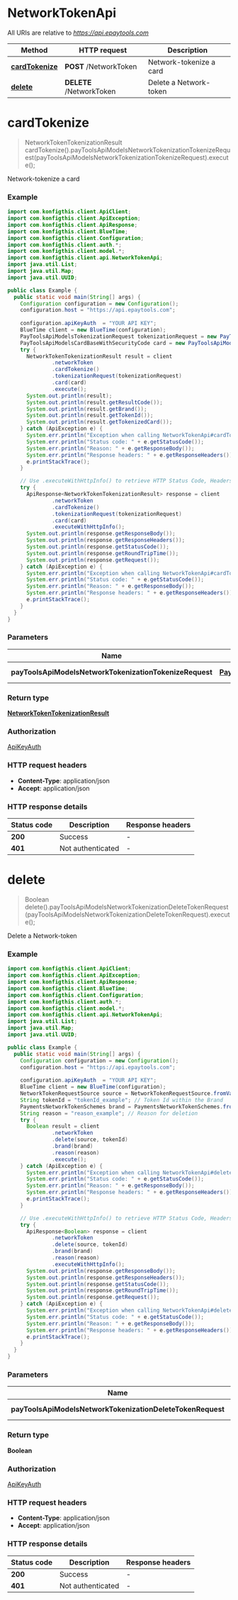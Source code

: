 # NetworkTokenApi

All URIs are relative to *https://api.epaytools.com*

| Method | HTTP request | Description |
|------------- | ------------- | -------------|
| [**cardTokenize**](NetworkTokenApi.md#cardTokenize) | **POST** /NetworkToken | Network-tokenize a card |
| [**delete**](NetworkTokenApi.md#delete) | **DELETE** /NetworkToken | Delete a Network-token |


<a name="cardTokenize"></a>
# **cardTokenize**
> NetworkTokenTokenizationResult cardTokenize().payToolsApiModelsNetworkTokenizationTokenizeRequest(payToolsApiModelsNetworkTokenizationTokenizeRequest).execute();

Network-tokenize a card

### Example
```java
import com.konfigthis.client.ApiClient;
import com.konfigthis.client.ApiException;
import com.konfigthis.client.ApiResponse;
import com.konfigthis.client.BlueTime;
import com.konfigthis.client.Configuration;
import com.konfigthis.client.auth.*;
import com.konfigthis.client.model.*;
import com.konfigthis.client.api.NetworkTokenApi;
import java.util.List;
import java.util.Map;
import java.util.UUID;

public class Example {
  public static void main(String[] args) {
    Configuration configuration = new Configuration();
    configuration.host = "https://api.epaytools.com";
    
    configuration.apiKeyAuth  = "YOUR API KEY";
    BlueTime client = new BlueTime(configuration);
    PayToolsApiModelsTokenizationRequest tokenizationRequest = new PayToolsApiModelsTokenizationRequest();
    PayToolsApiModelsCardBaseWithSecurityCode card = new PayToolsApiModelsCardBaseWithSecurityCode();
    try {
      NetworkTokenTokenizationResult result = client
              .networkToken
              .cardTokenize()
              .tokenizationRequest(tokenizationRequest)
              .card(card)
              .execute();
      System.out.println(result);
      System.out.println(result.getResultCode());
      System.out.println(result.getBrand());
      System.out.println(result.getTokenId());
      System.out.println(result.getTokenizedCard());
    } catch (ApiException e) {
      System.err.println("Exception when calling NetworkTokenApi#cardTokenize");
      System.err.println("Status code: " + e.getStatusCode());
      System.err.println("Reason: " + e.getResponseBody());
      System.err.println("Response headers: " + e.getResponseHeaders());
      e.printStackTrace();
    }

    // Use .executeWithHttpInfo() to retrieve HTTP Status Code, Headers and Request
    try {
      ApiResponse<NetworkTokenTokenizationResult> response = client
              .networkToken
              .cardTokenize()
              .tokenizationRequest(tokenizationRequest)
              .card(card)
              .executeWithHttpInfo();
      System.out.println(response.getResponseBody());
      System.out.println(response.getResponseHeaders());
      System.out.println(response.getStatusCode());
      System.out.println(response.getRoundTripTime());
      System.out.println(response.getRequest());
    } catch (ApiException e) {
      System.err.println("Exception when calling NetworkTokenApi#cardTokenize");
      System.err.println("Status code: " + e.getStatusCode());
      System.err.println("Reason: " + e.getResponseBody());
      System.err.println("Response headers: " + e.getResponseHeaders());
      e.printStackTrace();
    }
  }
}

```

### Parameters

| Name | Type | Description  | Notes |
|------------- | ------------- | ------------- | -------------|
| **payToolsApiModelsNetworkTokenizationTokenizeRequest** | [**PayToolsApiModelsNetworkTokenizationTokenizeRequest**](PayToolsApiModelsNetworkTokenizationTokenizeRequest.md)| Tokenization Request | [optional] |

### Return type

[**NetworkTokenTokenizationResult**](NetworkTokenTokenizationResult.md)

### Authorization

[ApiKeyAuth](../README.md#ApiKeyAuth)

### HTTP request headers

 - **Content-Type**: application/json
 - **Accept**: application/json

### HTTP response details
| Status code | Description | Response headers |
|-------------|-------------|------------------|
| **200** | Success |  -  |
| **401** | Not authenticated |  -  |

<a name="delete"></a>
# **delete**
> Boolean delete().payToolsApiModelsNetworkTokenizationDeleteTokenRequest(payToolsApiModelsNetworkTokenizationDeleteTokenRequest).execute();

Delete a Network-token

### Example
```java
import com.konfigthis.client.ApiClient;
import com.konfigthis.client.ApiException;
import com.konfigthis.client.ApiResponse;
import com.konfigthis.client.BlueTime;
import com.konfigthis.client.Configuration;
import com.konfigthis.client.auth.*;
import com.konfigthis.client.model.*;
import com.konfigthis.client.api.NetworkTokenApi;
import java.util.List;
import java.util.Map;
import java.util.UUID;

public class Example {
  public static void main(String[] args) {
    Configuration configuration = new Configuration();
    configuration.host = "https://api.epaytools.com";
    
    configuration.apiKeyAuth  = "YOUR API KEY";
    BlueTime client = new BlueTime(configuration);
    NetworkTokenRequestSource source = NetworkTokenRequestSource.fromValue("Merchant");
    String tokenId = "tokenId_example"; // Token Id within the Brand
    PaymentsNetworkTokenSchemes brand = PaymentsNetworkTokenSchemes.fromValue("Visa");
    String reason = "reason_example"; // Reason for deletion
    try {
      Boolean result = client
              .networkToken
              .delete(source, tokenId)
              .brand(brand)
              .reason(reason)
              .execute();
    } catch (ApiException e) {
      System.err.println("Exception when calling NetworkTokenApi#delete");
      System.err.println("Status code: " + e.getStatusCode());
      System.err.println("Reason: " + e.getResponseBody());
      System.err.println("Response headers: " + e.getResponseHeaders());
      e.printStackTrace();
    }

    // Use .executeWithHttpInfo() to retrieve HTTP Status Code, Headers and Request
    try {
      ApiResponse<Boolean> response = client
              .networkToken
              .delete(source, tokenId)
              .brand(brand)
              .reason(reason)
              .executeWithHttpInfo();
      System.out.println(response.getResponseBody());
      System.out.println(response.getResponseHeaders());
      System.out.println(response.getStatusCode());
      System.out.println(response.getRoundTripTime());
      System.out.println(response.getRequest());
    } catch (ApiException e) {
      System.err.println("Exception when calling NetworkTokenApi#delete");
      System.err.println("Status code: " + e.getStatusCode());
      System.err.println("Reason: " + e.getResponseBody());
      System.err.println("Response headers: " + e.getResponseHeaders());
      e.printStackTrace();
    }
  }
}

```

### Parameters

| Name | Type | Description  | Notes |
|------------- | ------------- | ------------- | -------------|
| **payToolsApiModelsNetworkTokenizationDeleteTokenRequest** | [**PayToolsApiModelsNetworkTokenizationDeleteTokenRequest**](PayToolsApiModelsNetworkTokenizationDeleteTokenRequest.md)| Delete Request | [optional] |

### Return type

**Boolean**

### Authorization

[ApiKeyAuth](../README.md#ApiKeyAuth)

### HTTP request headers

 - **Content-Type**: application/json
 - **Accept**: application/json

### HTTP response details
| Status code | Description | Response headers |
|-------------|-------------|------------------|
| **200** | Success |  -  |
| **401** | Not authenticated |  -  |

